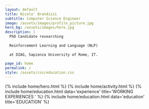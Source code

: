 ```yaml
--- 
layout: default
title: Nicolo' Brandizzi
subtitle: Computer Science Engineer
image: /assets/images/profile_picture.jpg
hero_bg: /assets/images/hero.jpg
description: |
  PhD Candidate researching
  
  Reinforcement Learning and Language (NLP) 
  
  at DIAG, Sapienza University of Rome, IT.
  
page_id: home
permalink: /
style: /assets/css/education.css
---
```


{% include home/hero.html %}
{% include home/activity.html %}
{% include home/education.html data='experience' title='WORKING EXPERIENCES ' %}
{% include home/education.html data='education' title='EDUCATION' %}
